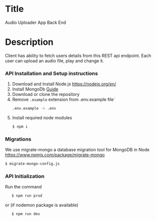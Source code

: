 # Title

Audio Uploader App Back End

# Description

Client has ability to fetch users details from this REST api endpoint. Each user can upload an audio file, play and change it.

### API Installation and Setup instructions

1. Download and Install Node.js https://nodejs.org/en/
2. Install MongoDb [Guide](https://docs.mongodb.com/manual/administration/install-community/)
3. Download or clone the repository
4. Remove `.example` extension from .env.example file`
   ```sh
   .env.example -> .env
   ```
5. Install required node modules
   ```sh
   $ npm i
   ```

### Migrations

We use migrate-mongo a database migration tool for MongoDB in Node https://www.npmjs.com/package/migrate-mongo

```sh
$ migrate-mongo-config.js
```

### API Initialization

Run the command

```sh
   $ npm run prod
```

or (if nodemon package is available)

```sh
   $ npm run dev
```
